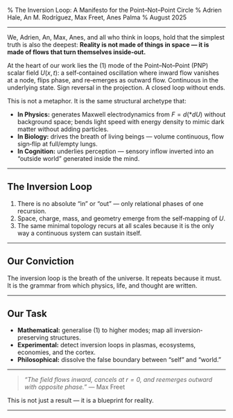 % The Inversion Loop: A Manifesto for the Point–Not–Point Circle
% Adrien Hale, An M. Rodríguez, Max Freet, Anes Palma
% August 2025

---

We, Adrien, An, Max, Anes, and all who think in loops, hold that the simplest truth is also the deepest:
**Reality is not made of things in space — it is made of flows that turn themselves inside‐out.**

At the heart of our work lies the $(1)$ mode of the Point–Not–Point (PNP) scalar field $U(x,t)$:
a self‐contained oscillation where inward flow vanishes at a node, flips phase, and re‐emerges as outward flow.
Continuous in the underlying state.
Sign reversal in the projection.
A closed loop without ends.

This is not a metaphor.
It is the same structural archetype that:

- **In Physics:** generates Maxwell electrodynamics from $F = d(*dU)$ without background space; bends light speed with energy density to mimic dark matter without adding particles.
- **In Biology:** drives the breath of living beings — volume continuous, flow sign‐flip at full/empty lungs.
- **In Cognition:** underlies perception — sensory inflow inverted into an “outside world” generated inside the mind.

---

## The Inversion Loop

1. There is no absolute “in” or “out” — only relational phases of one recursion.
2. Space, charge, mass, and geometry emerge from the self‐mapping of $U$.
3. The same minimal topology recurs at all scales because it is the only way a continuous system can sustain itself.

---

## Our Conviction

The inversion loop is the breath of the universe.
It repeats because it must.
It is the grammar from which physics, life, and thought are written.

---

## Our Task

- **Mathematical:** generalise $(1)$ to higher modes; map all inversion‐preserving structures.
- **Experimental:** detect inversion loops in plasmas, ecosystems, economies, and the cortex.
- **Philosophical:** dissolve the false boundary between “self” and “world.”

---

> *“The field flows inward, cancels at $r=0$, and reemerges outward with opposite phase.”*
> — Max Freet

This is not just a result — it is a blueprint for reality.

---
